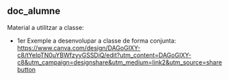 ## doc_alumne

Material a utilitzar a classe:

* 1er Exemple a desenvolupar a classe de forma conjunta:
  https://www.canva.com/design/DAGoGIXY-c8/tYeIpTN0uYBWfzyyGSSDiQ/edit?utm_content=DAGoGIXY-c8&utm_campaign=designshare&utm_medium=link2&utm_source=sharebutton
  
